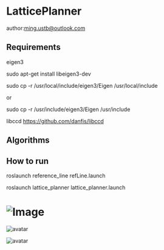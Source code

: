 # LatticePlanner
author:ming.ustb@outlook.com

## Requirements
   eigen3

sudo apt-get install libeigen3-dev

sudo cp -r /usr/local/include/eigen3/Eigen /usr/local/include 

or 

sudo cp -r /usr/include/eigen3/Eigen /usr/include 


libccd   https://github.com/danfis/libccd

## Algorithms


## How to run


roslaunch reference_line refLine.launch 

roslaunch lattice_planner lattice_planner.launch 



# ![Image](https://github.com/yangmingustb/localPlanner/blob/master/lattice_planner/latticeGraph/1.png)




![avatar](https://github.com/yangmingustb/localPlanner/tree/master/lattice_planner/latticeGraph/2.png)


![avatar](https://github.com/yangmingustb/localPlanner/tree/master/lattice_planner/latticeGraph/3.png)





